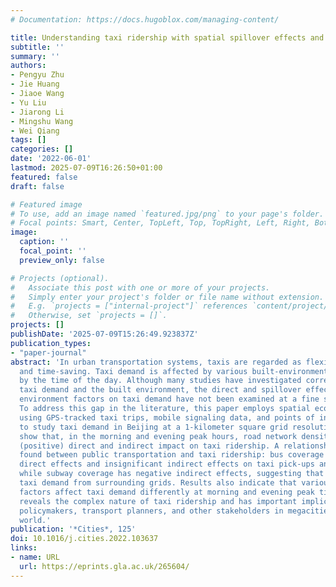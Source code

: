 ```yaml
---
# Documentation: https://docs.hugoblox.com/managing-content/

title: Understanding taxi ridership with spatial spillover effects and temporal dynamics
subtitle: ''
summary: ''
authors:
- Pengyu Zhu
- Jie Huang
- Jiaoe Wang
- Yu Liu
- Jiarong Li
- Mingshu Wang
- Wei Qiang
tags: []
categories: []
date: '2022-06-01'
lastmod: 2025-07-09T16:26:50+01:00
featured: false
draft: false

# Featured image
# To use, add an image named `featured.jpg/png` to your page's folder.
# Focal points: Smart, Center, TopLeft, Top, TopRight, Left, Right, BottomLeft, Bottom, BottomRight.
image:
  caption: ''
  focal_point: ''
  preview_only: false

# Projects (optional).
#   Associate this post with one or more of your projects.
#   Simply enter your project's folder or file name without extension.
#   E.g. `projects = ["internal-project"]` references `content/project/deep-learning/index.md`.
#   Otherwise, set `projects = []`.
projects: []
publishDate: '2025-07-09T15:26:49.923837Z'
publication_types:
- "paper-journal"
abstract: 'In urban transportation systems, taxis are regarded as flexible, convenient,
  and time-saving. Taxi demand is affected by various built-environment factors and
  by the time of the day. Although many studies have investigated correlations between
  taxi demand and the built environment, the direct and spillover effects of built
  environment factors on taxi demand have not been examined at a fine spatial scale.
  To address this gap in the literature, this paper employs spatial econometric models
  using GPS-tracked taxi trips, mobile signaling data, and points of interest (POIs)
  to study taxi demand in Beijing at a 1-kilometer square grid resolution. The results
  show that, in the morning and evening peak hours, road network density has the strongest
  (positive) direct and indirect impact on taxi ridership. A relationship is also
  found between public transportation and taxi ridership: bus coverage has positive
  direct effects and insignificant indirect effects on taxi pick-ups and drop-offs,
  while subway coverage has negative indirect effects, suggesting that it may absorb
  taxi demand from surrounding grids. Results also indicate that various built-environment
  factors affect taxi demand differently at morning and evening peak times. This study
  reveals the complex nature of taxi ridership and has important implications for
  policymakers, transport planners, and other stakeholders in megacities around the
  world.'
publication: '*Cities*, 125'
doi: 10.1016/j.cities.2022.103637
links:
- name: URL
  url: https://eprints.gla.ac.uk/265604/
---
```


